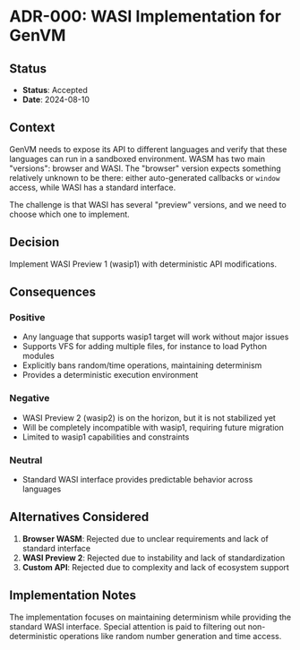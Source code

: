 # ADR-000: WASI Implementation for GenVM

## Status

- **Status**: Accepted
- **Date**: 2024-08-10

## Context

GenVM needs to expose its API to different languages and verify that these languages can run in a sandboxed environment. WASM has two main "versions": browser and WASI. The "browser" version expects something relatively unknown to be there: either auto-generated callbacks or `window` access, while WASI has a standard interface.

The challenge is that WASI has several "preview" versions, and we need to choose which one to implement.

## Decision

Implement WASI Preview 1 (wasip1) with deterministic API modifications.

## Consequences

### Positive

- Any language that supports wasip1 target will work without major issues
- Supports VFS for adding multiple files, for instance to load Python modules
- Explicitly bans random/time operations, maintaining determinism
- Provides a deterministic execution environment

### Negative

- WASI Preview 2 (wasip2) is on the horizon, but it is not stabilized yet
- Will be completely incompatible with wasip1, requiring future migration
- Limited to wasip1 capabilities and constraints

### Neutral

- Standard WASI interface provides predictable behavior across languages

## Alternatives Considered

1. **Browser WASM**: Rejected due to unclear requirements and lack of standard interface
2. **WASI Preview 2**: Rejected due to instability and lack of standardization
3. **Custom API**: Rejected due to complexity and lack of ecosystem support

## Implementation Notes

The implementation focuses on maintaining determinism while providing the standard WASI interface. Special attention is paid to filtering out non-deterministic operations like random number generation and time access.
